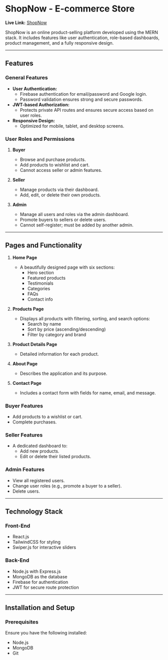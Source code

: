 # ShopNow - E-commerce Store

**Live Link:** [ShopNow](https://lit-lounge-store.vercel.app)    

ShopNow is an online product-selling platform developed using the MERN stack. It includes features like user authentication, role-based dashboards, product management, and a fully responsive design.

---

## Features

### General Features
- **User Authentication:**  
  - Firebase authentication for email/password and Google login.
  - Password validation ensures strong and secure passwords.
- **JWT-based Authorization:**  
  - Protects private API routes and ensures secure access based on user roles.
- **Responsive Design:**  
  - Optimized for mobile, tablet, and desktop screens.

### User Roles and Permissions
1. **Buyer**  
   - Browse and purchase products.  
   - Add products to wishlist and cart.  
   - Cannot access seller or admin features.

2. **Seller**  
   - Manage products via their dashboard.  
   - Add, edit, or delete their own products.  

3. **Admin**  
   - Manage all users and roles via the admin dashboard.  
   - Promote buyers to sellers or delete users.  
   - Cannot self-register; must be added by another admin.

---

## Pages and Functionality

1. **Home Page**  
   - A beautifully designed page with six sections:  
     - Hero section  
     - Featured products  
     - Testimonials  
     - Categories  
     - FAQs  
     - Contact info  

2. **Products Page**  
   - Displays all products with filtering, sorting, and search options:  
     - Search by name  
     - Sort by price (ascending/descending)  
     - Filter by category and brand  

3. **Product Details Page**  
   - Detailed information for each product.

4. **About Page**  
   - Describes the application and its purpose.

5. **Contact Page**  
   - Includes a contact form with fields for name, email, and message.

### Buyer Features
- Add products to a wishlist or cart.  
- Complete purchases.  

### Seller Features
- A dedicated dashboard to:  
  - Add new products.  
  - Edit or delete their listed products.  

### Admin Features
- View all registered users.  
- Change user roles (e.g., promote a buyer to a seller).  
- Delete users.  

---

## Technology Stack

### Front-End
- React.js  
- TailwindCSS for styling  
- Swiper.js for interactive sliders  

### Back-End
- Node.js with Express.js  
- MongoDB as the database  
- Firebase for authentication  
- JWT for secure route protection  

---

## Installation and Setup

### Prerequisites
Ensure you have the following installed:
- Node.js  
- MongoDB  
- Git  
